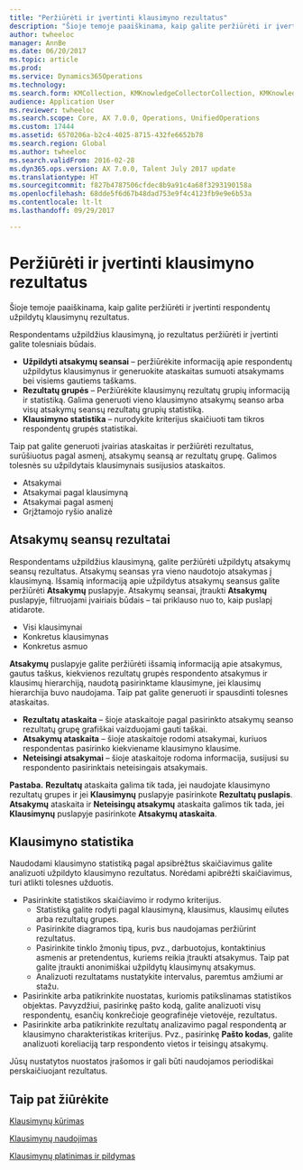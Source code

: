 ```yaml
---
title: "Peržiūrėti ir įvertinti klausimyno rezultatus"
description: "Šioje temoje paaiškinama, kaip galite peržiūrėti ir įvertinti respondentų užpildytų klausimynų rezultatus."
author: twheeloc
manager: AnnBe
ms.date: 06/20/2017
ms.topic: article
ms.prod: 
ms.service: Dynamics365Operations
ms.technology: 
ms.search.form: KMCollection, KMKnowledgeCollectorCollection, KMKnowledgeCollectorUserResults
audience: Application User
ms.reviewer: twheeloc
ms.search.scope: Core, AX 7.0.0, Operations, UnifiedOperations
ms.custom: 17444
ms.assetid: 6570206a-b2c4-4025-8715-432fe6652b78
ms.search.region: Global
ms.author: twheeloc
ms.search.validFrom: 2016-02-28
ms.dyn365.ops.version: AX 7.0.0, Talent July 2017 update
ms.translationtype: HT
ms.sourcegitcommit: f827b4787506cfdec8b9a91c4a68f3293190158a
ms.openlocfilehash: 68dde5f6d67b48dad753e9f4c4123fb9e9e6b53a
ms.contentlocale: lt-lt
ms.lasthandoff: 09/29/2017

---
```


# <a name="view-and-evaluate-the-results-of-a-questionnaire"></a>Peržiūrėti ir įvertinti klausimyno rezultatus

Šioje temoje paaiškinama, kaip galite peržiūrėti ir įvertinti respondentų užpildytų klausimynų rezultatus. 

Respondentams užpildžius klausimyną, jo rezultatus peržiūrėti ir įvertinti galite tolesniais būdais.

-   **Užpildyti atsakymų seansai** – peržiūrėkite informaciją apie respondentų užpildytus klausimynus ir generuokite ataskaitas sumuoti atsakymams bei visiems gautiems taškams.
-   **Rezultatų grupės** – Peržiūrėkite klausimynų rezultatų grupių informaciją ir statistiką. Galima generuoti vieno klausimyno atsakymų seanso arba visų atsakymų seansų rezultatų grupių statistiką.
-   **Klausimyno statistika** – nurodykite kriterijus skaičiuoti tam tikros respondentų grupės statistikai.

Taip pat galite generuoti įvairias ataskaitas ir peržiūrėti rezultatus, surūšiuotus pagal asmenį, atsakymų seansą ar rezultatų grupę. Galimos tolesnės su užpildytais klausimynais susijusios ataskaitos.

-   Atsakymai
-   Atsakymai pagal klausimyną
-   Atsakymai pagal asmenį
-   Grįžtamojo ryšio analizė

## <a name="answer-session-results"></a>Atsakymų seansų rezultatai
Respondentams užpildžius klausimyną, galite peržiūrėti užpildytų atsakymų seansų rezultatus. Atsakymų seansas yra vieno naudotojo atsakymas į klausimyną. Išsamią informaciją apie užpildytus atsakymų seansus galite peržiūrėti **Atsakymų** puslapyje. Atsakymų seansai, įtraukti **Atsakymų** puslapyje, filtruojami įvairiais būdais – tai priklauso nuo to, kaip puslapį atidarote.

-   Visi klausimynai
-   Konkretus klausimynas
-   Konkretus asmuo

**Atsakymų** puslapyje galite peržiūrėti išsamią informaciją apie atsakymus, gautus taškus, kiekvienos rezultatų grupės respondento atsakymus ir klausimų hierarchiją, naudotą pasirinktame klausimyne, jei klausimų hierarchija buvo naudojama. Taip pat galite generuoti ir spausdinti tolesnes ataskaitas.

-   **Rezultatų ataskaita** – šioje ataskaitoje pagal pasirinkto atsakymų seanso rezultatų grupę grafiškai vaizduojami gauti taškai.
-   **Atsakymų ataskaita** – šioje ataskaitoje rodomi atsakymai, kuriuos respondentas pasirinko kiekviename klausimyno klausime.
-   **Neteisingi atsakymai** – šioje ataskaitoje rodoma informacija, susijusi su respondento pasirinktais neteisingais atsakymais.

**Pastaba.** **Rezultatų** ataskaita galima tik tada, jei naudojate klausimyno rezultatų grupes ir jei **Klausimynų** puslapyje pasirinkote **Rezultatų puslapis**. **Atsakymų** ataskaita ir **Neteisingų atsakymų** ataskaita galimos tik tada, jei **Klausimynų** puslapyje pasirinkote **Atsakymų ataskaita**.

## <a name="questionnaire-statistics"></a>Klausimyno statistika
Naudodami klausimyno statistiką pagal apsibrėžtus skaičiavimus galite analizuoti užpildyto klausimyno rezultatus. Norėdami apibrėžti skaičiavimus, turi atlikti tolesnes užduotis.

-   Pasirinkite statistikos skaičiavimo ir rodymo kriterijus.
    -   Statistiką galite rodyti pagal klausimyną, klausimus, klausimų eilutes arba rezultatų grupes.
    -   Pasirinkite diagramos tipą, kuris bus naudojamas peržiūrint rezultatus.
    -   Pasirinkite tinklo žmonių tipus, pvz., darbuotojus, kontaktinius asmenis ar pretendentus, kuriems reikia įtraukti atsakymus. Taip pat galite įtraukti anonimiškai užpildytų klausimynų atsakymus.
    -   Analizuoti rezultatams nustatykite intervalus, paremtus amžiumi ar stažu.
-   Pasirinkite arba patikrinkite nuostatas, kuriomis patikslinamas statistikos objektas. Pavyzdžiui, pasirinkę pašto kodą, galite analizuoti visų respondentų, esančių konkrečioje geografinėje vietovėje, rezultatus.
-   Pasirinkite arba patikrinkite rezultatų analizavimo pagal respondentą ar klausimyno charakteristikas kriterijus. Pvz., pasirinkę **Pašto kodas**, galite analizuoti koreliaciją tarp respondento vietos ir teisingų atsakymų.

Jūsų nustatytos nuostatos įrašomos ir gali būti naudojamos periodiškai perskaičiuojant rezultatus.

<a name="see-also"></a>Taip pat žiūrėkite
--------

[Klausimynų kūrimas](design-questionnaires.md)

[Klausimynų naudojimas](questionnaires.md)

[Klausimynų platinimas ir pildymas](distribute-questionnaires.md)


